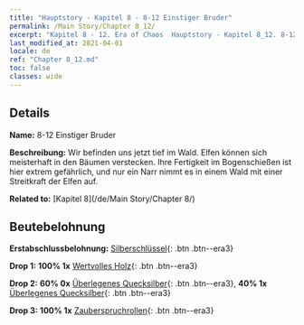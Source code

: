 ```yaml
---
title: "Hauptstory - Kapitel 8 - 8-12 Einstiger Bruder"
permalink: /Main Story/Chapter 8_12/
excerpt: "Kapitel 8 - 12. Era of Chaos  Hauptstory - Kapitel 8_12. 8-12 Einstiger Bruder"
last_modified_at: 2021-04-01
locale: de
ref: "Chapter 8_12.md"
toc: false
classes: wide
---
```


## Details

 **Name:** 8-12 Einstiger Bruder

 **Beschreibung:** Wir befinden uns jetzt tief im Wald. Elfen können sich meisterhaft in den Bäumen verstecken. Ihre Fertigkeit im Bogenschießen ist hier extrem gefährlich, und nur ein Narr nimmt es in einem Wald mit einer Streitkraft der Elfen auf.

 **Related to:** [Kapitel 8](/de/Main Story/Chapter 8/)

## Beutebelohnung

 **Erstabschlussbelohnung:** [Silberschlüssel](/de/Items/con_693/){: .btn .btn--era3}

 **Drop 1:** **100% 1x** [Wertvolles Holz](/de/Items/mat_27/){: .btn .btn--era3}

 **Drop 2:** **60% 0x** [Überlegenes Quecksilber](/de/Items/mat_21/){: .btn .btn--era3}, **40% 1x** [Überlegenes Quecksilber](/de/Items/mat_21/){: .btn .btn--era3}

 **Drop 3:** **100% 1x** [Zauberspruchrollen](/de/Items/con_694/){: .btn .btn--era3}

